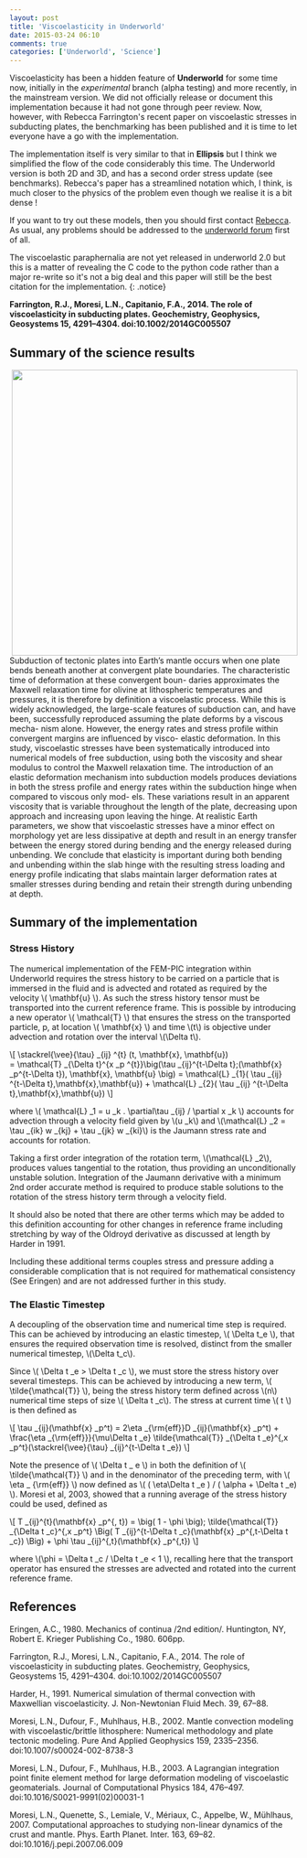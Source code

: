 ```yaml
---
layout: post
title: 'Viscoelasticity in Underworld'
date: 2015-03-24 06:10
comments: true
categories: ['Underworld', 'Science']
---
```


Viscoelasticity has been a hidden feature of **Underworld** for some time now, initially in the _experimental_ branch (alpha testing) and more recently, in the mainstream version. We did not officially release or document this implementation because it had not gone through peer review. Now, however, with Rebecca Farrington's recent paper on viscoelastic stresses in subducting plates, the benchmarking has been published and it is time to let everyone have a go with the implementation.

The implementation itself is very similar to that in **Ellipsis** but I think we simplified the flow of the code considerably this time. The Underworld version is both 2D and 3D, and has a second order stress update (see benchmarks). Rebecca's paper has a streamlined notation which, I think, is much closer to the physics of the problem even though we realise it is a bit dense !

If you want to try out these models, then you should first contact [Rebecca](mailto:rebecca.farrington@monash.edu). As usual, any problems should be addressed to the [underworld forum](https://underworldproject.org/forums/) first of all.

The viscoelastic paraphernalia are not yet released in underworld 2.0 but this is a matter of revealing the C code to the python code rather than a major re-write so it's not a big deal and this paper will still be the best citation for the implementation.
{: .notice}

**Farrington, R.J., Moresi, L.N., Capitanio, F.A., 2014. The role of viscoelasticity in subducting plates. Geochemistry, Geophysics, Geosystems 15, 4291–4304. doi:10.1002/2014GC005507**

## Summary of the science results

<img src="http://user-image.logdown.io/user/7331/blog/7268/post/258347/wSpwDgEbQEiZBh4cfNLO_FarringtonEtAl.png" height="500" align="right">

Subduction of tectonic plates into Earth’s mantle occurs when one plate bends beneath another at convergent plate boundaries. The characteristic time of deformation at these convergent boun- daries approximates the Maxwell relaxation time for olivine at lithospheric temperatures and pressures, it is therefore by definition a viscoelastic process. While this is widely acknowledged, the large-scale features of subduction can, and have been, successfully reproduced assuming the plate deforms by a viscous mecha- nism alone. However, the energy rates and stress profile within convergent margins are influenced by visco- elastic deformation. In this study, viscoelastic stresses have been systematically introduced into numerical models of free subduction, using both the viscosity and shear modulus to control the Maxwell relaxation time. The introduction of an elastic deformation mechanism into subduction models produces deviations in both the stress profile and energy rates within the subduction hinge when compared to viscous only mod- els. These variations result in an apparent viscosity that is variable throughout the length of the plate, decreasing upon approach and increasing upon leaving the hinge. At realistic Earth parameters, we show that viscoelastic stresses have a minor effect on morphology yet are less dissipative at depth and result in an energy transfer between the energy stored during bending and the energy released during unbending. We conclude that elasticity is important during both bending and unbending within the slab hinge with the resulting stress loading and energy profile indicating that slabs maintain larger deformation rates at smaller stresses during bending and retain their strength during unbending at depth.

## Summary of the implementation

### Stress History


The numerical implementation of the FEM-PIC integration within Underworld requires the stress history to be carried on a particle that is immersed in the fluid and is advected and rotated as required by the velocity  \\( \mathbf{u} \\).  As such the stress history tensor must be transported into the current reference frame. This is possible by introducing a new operator \\( \mathcal{T} \\) that ensures the stress on the transported particle, p, at location \\( \mathbf{x} \\) and time \\(t\\) is objective under advection and rotation over the interval \\(\Delta t\\).

  \\[
\stackrel{\vee}{\tau} _{ij} ^{t} (t, \mathbf{x}, \mathbf{u})  
=  \mathcal{T} _{\Delta t}^{x _p ^{t}}\big(\tau _{ij}^{t-\Delta t}\;(\mathbf{x} _p^{t-\Delta t}), \mathbf{x}, \mathbf{u} \big)
= \mathcal{L} _{1}( \tau _{ij} ^{t-\Delta t},\mathbf{x},\mathbf{u}) +
 \mathcal{L} _{2}( \tau _{ij} ^{t-\Delta t},\mathbf{x},\mathbf{u})
  \\]


where \\( \mathcal{L} _1 = u _k . \partial\tau _{ij} / \partial x _k \\) accounts for advection through a velocity field given by \\(u _k\\) and \\(\mathcal{L} _2 = \tau _{ik} w _{kj} + \tau _{jk} w _{ki}\\) is the Jaumann stress rate and accounts for rotation.  

Taking a first order integration of the rotation term, \\(\mathcal{L} _2\\), produces values tangential to the rotation, thus providing an unconditionally unstable solution.
Integration of the Jaumann derivative with a minimum 2nd order accurate method is required to produce stable solutions to the rotation of the stress history term through a velocity field.

It should also be noted that there are other terms which may be added to this definition accounting for other changes in reference frame including stretching by way of the Oldroyd derivative as discussed at length by Harder in 1991.

Including these additional terms couples stress and pressure adding a considerable complication that is not required for mathematical consistency (See Eringen) and  are not addressed further in this study.

### The Elastic Timestep

A decoupling of the observation time and numerical time step is required.
This can be achieved by introducing an elastic timestep, \\( \Delta t_e \\), that ensures the required observation time is resolved, distinct from the smaller numerical timestep, \\(\Delta t_c\\).

Since \\( \Delta t _e > \Delta t _c \\), we must store the stress history over several timesteps.  This can be achieved by introducing a new term, \\( \tilde{\mathcal{T}}
\\), being the stress history term defined across \\(n\\) numerical time steps of size \\( \Delta t _c\\).
The stress at current time \\( t \\) is then defined as

\\[
\tau _{ij}(\mathbf{x} _p^t) = 2\eta _{\rm{eff}}D _{ij}(\mathbf{x} _p^t) + \frac{\eta _{\rm{eff}}}{\mu\Delta t _e} \tilde{\mathcal{T}} _{\Delta t _e}^{\,x _p^t}(\stackrel{\vee}{\tau} _{ij}^{t-\Delta t _e})
\\]

Note the presence of \\( \Delta t _ e \\) in both the definition of \\( \tilde{\mathcal{T}} \\) and in the denominator of the preceding term, with \\( \eta _ {\rm{eff}} \\) now defined as \\( ( \eta\Delta t _e ) / ( \alpha + \Delta t _e) \\). Moresi et al, 2003, showed that a running average of the stress history could be used, defined as

\\[
T _{ij}^{t}(\mathbf{x} _p^{\, t})  = \big( 1 - \phi \big)\; \tilde{\mathcal{T}} _{\Delta t _c}^{\,x _p^t} \Big( T _{ij}^{t-\Delta t _c}(\mathbf{x} _p^{\,t-\Delta t _c}) \Big)  + \phi \tau _{ij}^{\,t}(\mathbf{x} _p^{\,t})
\\]

where \\(\phi = \Delta t _c / \Delta t _e < 1 \\), recalling here that the transport operator has ensured the stresses are advected and rotated into the current reference frame.

## References

Eringen, A.C., 1980. Mechanics of continua /2nd edition/. Huntington, NY, Robert E. Krieger Publishing Co., 1980. 606pp.

Farrington, R.J., Moresi, L.N., Capitanio, F.A., 2014. The role of viscoelasticity in subducting plates. Geochemistry, Geophysics, Geosystems 15, 4291–4304. doi:10.1002/2014GC005507

Harder, H., 1991. Numerical simulation of thermal convection with Maxwellian viscoelasticity. J. Non-Newtonian Fluid Mech. 39, 67–88.

Moresi, L.N., Dufour, F., Muhlhaus, H.B., 2002. Mantle convection modeling with viscoelastic/brittle lithosphere: Numerical methodology and plate tectonic modeling. Pure And Applied Geophysics 159, 2335–2356. doi:10.1007/s00024-002-8738-3

Moresi, L.N., Dufour, F., Muhlhaus, H.B., 2003. A Lagrangian integration point finite element method for large deformation modeling of viscoelastic geomaterials. Journal of Computational Physics 184, 476–497. doi:10.1016/S0021-9991(02)00031-1

Moresi, L.N., Quenette, S., Lemiale, V., Mériaux, C., Appelbe, W., Mühlhaus, 2007. Computational approaches to studying non-linear dynamics of the crust and mantle. Phys. Earth Planet. Inter. 163, 69–82. doi:10.1016/j.pepi.2007.06.009

